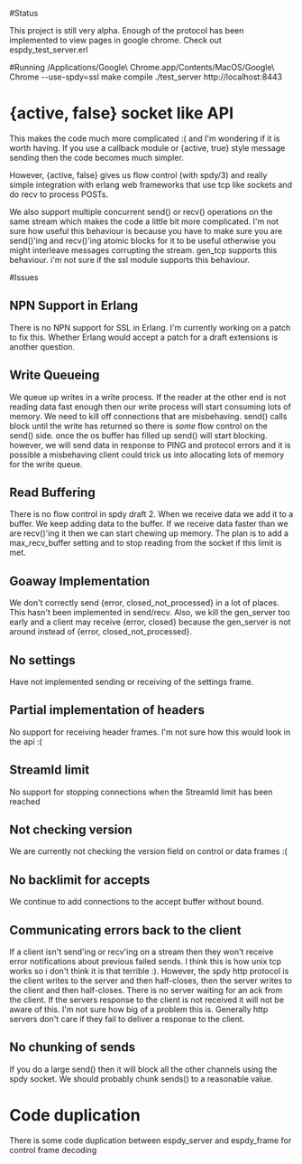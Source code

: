 #Status

This project is still very alpha. Enough of the protocol has been implemented to view pages in google chrome. Check out espdy_test_server.erl

#Running
/Applications/Google\ Chrome.app/Contents/MacOS/Google\ Chrome --use-spdy=ssl
make compile
./test_server
http://localhost:8443

# {active, false} socket like API
This makes the code much more complicated :( and I'm wondering if it is worth having. If you use a callback module or {active, true} style message sending
then the code becomes much simpler.

However, {active, false} gives us flow control (with spdy/3) and really simple integration with erlang web frameworks that use tcp like sockets and do recv to process POSTs.

We also support multiple concurrent send() or recv() operations on the same stream which makes the code a little bit more complicated. I'm not sure how useful this behaviour is because you have to make sure you are send()'ing and recv()'ing atomic blocks for it to be useful otherwise you might interleave messages corrupting the stream. gen_tcp supports this behaviour. i'm not sure if the ssl module supports this behaviour.

#Issues

## NPN Support in Erlang

There is no NPN support for SSL in Erlang. I'm currently working on a patch to fix this. Whether Erlang
would accept a patch for a draft extensions is another question.

## Write Queueing

We queue up writes in a write process. If the reader at the other end is not reading data fast enough then our write process will start consuming lots of memory. We need to kill off connections that are misbehaving. send() calls block until the write has returned so there is _some_ flow control on the send() side. once the os buffer has filled up send() will start blocking. however, we will send data in response to PING and protocol errors and it is possible a misbehaving client could trick us into allocating lots of memory for the write queue. 

## Read Buffering

There is no flow control in spdy draft 2. When we receive data we add it to a buffer. We keep adding data to the buffer. If we receive data faster than we are recv()'ing it then we can start chewing up memory. The plan is to add a max_recv_buffer setting and to stop reading from the socket if this limit is met.

## Goaway Implementation

We don't correctly send {error, closed_not_processed} in a lot of places. This hasn't been implemented in send/recv. Also, we kill the gen_server too early and a client may receive {error, closed} because the gen_server is not around instead of {error, closed_not_processed}.

## No settings

Have not implemented sending or receiving of the settings frame.

## Partial implementation of headers

No support for receiving header frames. I'm not sure how this would look in the api :(

## StreamId limit

No support for stopping connections when the StreamId limit has been reached 

## Not checking version

We are currently not checking the version field on control or data frames :(

## No backlimit for accepts

We continue to add connections to the accept buffer without bound.

## Communicating errors back to the client

If a client isn't send'ing or recv'ing on a stream then they won't receive error notifications about previous failed sends. I think this is how unix
tcp works so i don't think it is that terrible :). However, the spdy http protocol is the client writes to the server and then half-closes, then the 
server writes to the client and then half-closes. There is no server waiting for an ack from the client. If the servers response to the client is not
received it will not be aware of this. I'm not sure how big of a problem this is. Generally http servers don't care if they fail to deliver a response
to the client.

## No chunking of sends

If you do a large send() then it will block all the other channels using the spdy socket. We should probably chunk sends() to a reasonable value.

# Code duplication 

There is some code duplication between espdy_server and espdy_frame for control frame decoding

